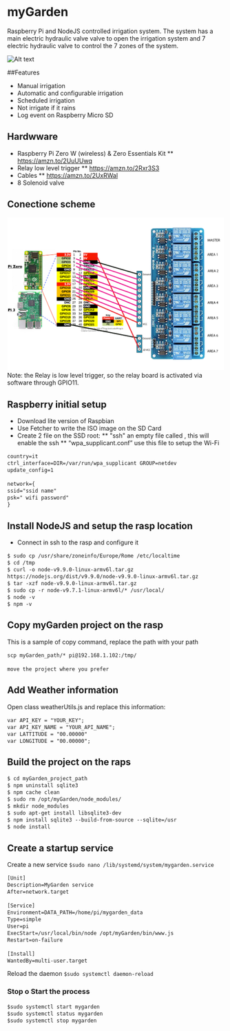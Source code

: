 # myGarden
Raspberry Pi and NodeJS controlled irrigation system.
The system has a main electric hydraulic valve valve to open the irrigation system and 7 electric hydraulic valve to control the 7 zones of the system.

![Alt text](images/mockuo.jpg?raw=true "Scheme")

##Features
* Manual irrigation
* Automatic and configurable irrigation
* Scheduled irrigation
* Not irrigate if it rains
* Log event on Raspberry Micro SD

## Hardwware
* Raspberry Pi Zero W (wireless) & Zero Essentials Kit
** https://amzn.to/2UuUUwq
* Relay low level trigger
** https://amzn.to/2Rxr3S3
* Cables
** https://amzn.to/2UxRWal
* 8 Solenoid valve


## Conectione scheme
![Alt text](images/schema.jpg?raw=true "Scheme")
Note: the Relay is low level trigger, so the relay board is activated via software through GPIO11.


## Raspberry initial setup
* Download lite version of Raspbian
* Use Fetcher to write the ISO image on the SD Card
* Create 2 file on the SSD root:
** "ssh" an empty file called , this will enable the ssh
** “wpa_supplicant.conf” use this file to setup the Wi-Fi
```
country=it
ctrl_interface=DIR=/var/run/wpa_supplicant GROUP=netdev
update_config=1

network={
ssid="ssid name"
psk=" wifi password"
}

```

## Install NodeJS and setup the rasp location
* Connect in ssh to the rasp and configure it
```
$ sudo cp /usr/share/zoneinfo/Europe/Rome /etc/localtime
$ cd /tmp
$ curl -o node-v9.9.0-linux-armv6l.tar.gz https://nodejs.org/dist/v9.9.0/node-v9.9.0-linux-armv6l.tar.gz
$ tar -xzf node-v9.9.0-linux-armv6l.tar.gz 
$ sudo cp -r node-v9.7.1-linux-armv6l/* /usr/local/
$ node -v
$ npm -v
```

## Copy myGarden project on the rasp
This is a sample of copy command, replace the path with your path

```
scp myGarden_path/* pi@192.168.1.102:/tmp/

move the project where you prefer

```
## Add Weather information
Open class weatherUtils.js and replace this information:

```
var API_KEY = "YOUR_KEY";
var API_KEY_NAME = "YOUR_API_NAME";
var LATTITUDE = "00.00000"
var LONGITUDE = "00.00000";
```

## Build the project on the raps
```
$ cd myGarden_project_path
$ npm uninstall sqlite3
$ npm cache clean
$ sudo rm /opt/myGarden/node_modules/
$ mkdir node_modules
$ sudo apt-get install libsqlite3-dev
$ npm install sqlite3 --build-from-source --sqlite=/usr
$ node install
```

## Create a startup service
Create a new service `$sudo nano /lib/systemd/system/mygarden.service`

```
[Unit]
Description=MyGarden service
After=network.target

[Service]
Environment=DATA_PATH=/home/pi/mygarden_data
Type=simple
User=pi
ExecStart=/usr/local/bin/node /opt/myGarden/bin/www.js
Restart=on-failure

[Install]
WantedBy=multi-user.target
```

Reload the daemon `$sudo systemctl daemon-reload`

### Stop o Start the process

```
$sudo systemctl start mygarden
$sudo systemctl status mygarden
$sudo systemctl stop mygarden
```

